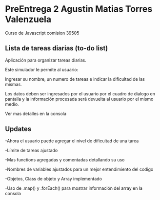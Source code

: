 # PreEntrega 2 Agustin Matias Torres Valenzuela
Curso de Javascript comision 39505

## Lista de tareas diarias (to-do list)

Aplicación para organizar tareas diarias.

Este simulador le permite al usuario:

Ingresar su nombre,  un numero de tareas e indicar la dificultad de las mismas.

Los datos deben ser ingresados por el usuario por el cuadro de dialogo en pantalla y la información procesada será devuelta al usuario por el mismo medio. 

Ver mas detalles en la consola



## Updates

-Ahora el usuario puede agregar el nivel de dificultad de una tarea

-Límite de tareas ajustado

-Mas functions agregadas y comentadas detallando su uso

-Nombres de variables ajustados para un mejor entendimiento del codigo

-Objetos, Class de objeto y Array implementado

-Uso de .map() y .forEach() para mostrar información del array en la consola
